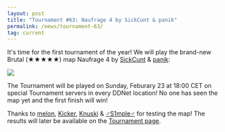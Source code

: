 ```yaml
---
layout: post
title: "Tournament #63: Naufrage 4 by SickCunt & panik"
permalink: /news/tournament-63/
tag: current
---
```


It's time for the first tournament of the year! We will play the brand-new Brutal (★★★★★) map Naufrage 4 by [SickCunt](https://ddnet.org/mappers/SickCunt/) & [panik](https://ddnet.org/mappers/panik/):

[<img class="demo" src="/Naufrage_4.png" />](/Naufrage_4.png)

The Tournament will be played on Sunday, Feburary 23 at 18:00 CET on special Tournament servers in every DDNet location! No one has seen the map yet and the first finish will win!

Thanks to [meloƞ](/players/melo-414-/), [Kicker](/mappers/Kicker/), [Knuski](/mappers/Knuski/) & [♂S1mple♂](/players/-9794-S1mple-9794-/) for testing the map! The results will later be available on the [Tournament page](/tournaments/63/).
